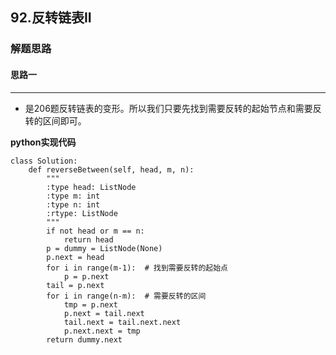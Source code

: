## 92.反转链表II
### 解题思路
#### 思路一
****
- 是206题反转链表的变形。所以我们只要先找到需要反转的起始节点和需要反转的区间即可。

**python实现代码**
```
class Solution:
    def reverseBetween(self, head, m, n):
        """
        :type head: ListNode
        :type m: int
        :type n: int
        :rtype: ListNode
        """
        if not head or m == n:
            return head
        p = dummy = ListNode(None)
        p.next = head
        for i in range(m-1):  # 找到需要反转的起始点
            p = p.next
        tail = p.next
        for i in range(n-m):  # 需要反转的区间
            tmp = p.next
            p.next = tail.next
            tail.next = tail.next.next
            p.next.next = tmp
        return dummy.next

```

